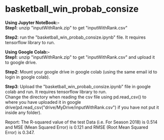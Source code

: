 # basketball_win_probab_consize
**Using Jupyter NoteBook:-**<br>
**Step1**: unzip "inputWithRank.zip" to get "inputWithRank.csv" <br>

**Step2**: run the "basketball_win_probab_consize.ipynb" file. It requires tensorflow library to run.<br>

**Using Google Colab:-**<br>
**Step1**: unzip "inputWithRank.zip" to get "inputWithRank.csv" and upload it to google drive.<br>

**Step2**: Mount your google drive in google colab (using the same email id to login in google colab).

**Step3**: Upload the "basketball_win_probab_consize.ipynb" file in google colab and run. It requires tensorflow library to run.<br>
Change the directory when reading the csv file using pd.read_csv() to where you have uploaded it in google drive(pd.read_csv("drive/MyDrive/inputWithRank.csv") if you have not put it inside any folder).<br>

Report: The R-squared value of the test Data (i.e. For Season 2018) is 0.514 and MSE (Mean Squared Error) is 0.121 and RMSE (Root Mean Squared Error) is 0.347.<br>
